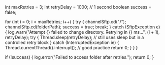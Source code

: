 int maxRetries = 3;
int retryDelay = 1000; // 1 second
boolean success = false;

for (int i = 0; i < maxRetries; i++) {
    try {
        channelSftp.cd("/");
        channelSftp.cd(folderPath);
        success = true;
        break;
    } catch (SftpException e) {
        log.warn("Attempt {} failed to change directory. Retrying in {} ms...", (i + 1), retryDelay);
        try {
            Thread.sleep(retryDelay); // still uses sleep but in a controlled retry block
        } catch (InterruptedException ie) {
            Thread.currentThread().interrupt(); // good practice
            return 0;
        }
    }
}

if (!success) {
    log.error("Failed to access folder after retries.");
    return 0;
}